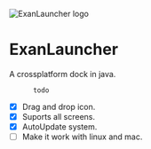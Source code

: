 ![ExanLauncher logo](https://puu.sh/s6gG9/1622eb4d0d.png)
# ExanLauncher
A crossplatform dock in java.

          todo

- [x] Drag and drop icon.
- [x] Suports all screens.
- [x] AutoUpdate system.
- [ ] Make it work with linux and mac.
